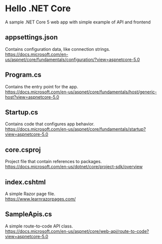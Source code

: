 # Hello .NET Core
A sample .NET Core 5 web app with simple example of API and frontend

## appsettings.json

Contains configuration data, like connection strings.  
https://docs.microsoft.com/en-us/aspnet/core/fundamentals/configuration/?view=aspnetcore-5.0

## Program.cs

Contains the entry point for the app.  
https://docs.microsoft.com/en-us/aspnet/core/fundamentals/host/generic-host?view=aspnetcore-5.0

## Startup.cs

Contains code that configures app behavior.  
https://docs.microsoft.com/en-us/aspnet/core/fundamentals/startup?view=aspnetcore-5.0

## core.csproj

Project file that contain references to packages.  
https://docs.microsoft.com/en-us/dotnet/core/project-sdk/overview

## index.cshtml

A simple Razor page file.  
https://www.learnrazorpages.com/

## SampleApis.cs

A simple route-to-code API class.  
https://docs.microsoft.com/en-us/aspnet/core/web-api/route-to-code?view=aspnetcore-5.0
